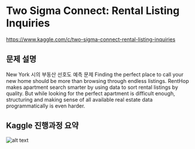 # Two Sigma Connect: Rental Listing Inquiries
https://www.kaggle.com/c/two-sigma-connect-rental-listing-inquiries

## 문제 설명
New York 시의 부동산 선호도 예측 문제
Finding the perfect place to call your new home should be more than browsing through endless listings. RentHop makes apartment search smarter by using data to sort rental listings by quality. But while looking for the perfect apartment is difficult enough, structuring and making sense of all available real estate data programmatically is even harder. 

## Kaggle 진행과정 요약
![alt text](https://github.com/yeonmin/KaggleTwoSigmaRentHop/twosigma_kaggle_process.png "Kaggle Process")
